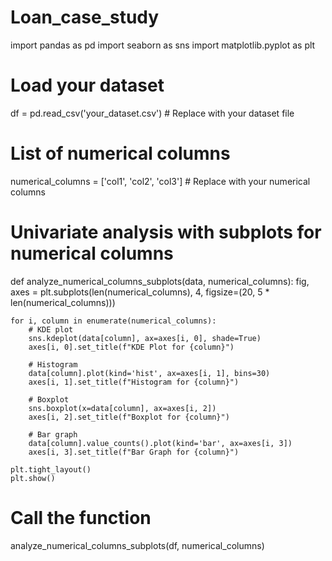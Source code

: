 # Loan_case_study
import pandas as pd
import seaborn as sns
import matplotlib.pyplot as plt

# Load your dataset
df = pd.read_csv('your_dataset.csv')  # Replace with your dataset file

# List of numerical columns
numerical_columns = ['col1', 'col2', 'col3']  # Replace with your numerical columns

# Univariate analysis with subplots for numerical columns
def analyze_numerical_columns_subplots(data, numerical_columns):
    fig, axes = plt.subplots(len(numerical_columns), 4, figsize=(20, 5 * len(numerical_columns)))
    
    for i, column in enumerate(numerical_columns):
        # KDE plot
        sns.kdeplot(data[column], ax=axes[i, 0], shade=True)
        axes[i, 0].set_title(f"KDE Plot for {column}")
        
        # Histogram
        data[column].plot(kind='hist', ax=axes[i, 1], bins=30)
        axes[i, 1].set_title(f"Histogram for {column}")
        
        # Boxplot
        sns.boxplot(x=data[column], ax=axes[i, 2])
        axes[i, 2].set_title(f"Boxplot for {column}")
        
        # Bar graph
        data[column].value_counts().plot(kind='bar', ax=axes[i, 3])
        axes[i, 3].set_title(f"Bar Graph for {column}")
    
    plt.tight_layout()
    plt.show()

# Call the function
analyze_numerical_columns_subplots(df, numerical_columns)

